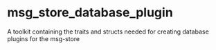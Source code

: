 # msg_store_database_plugin
A toolkit containing the traits and structs needed for creating database plugins for the msg-store